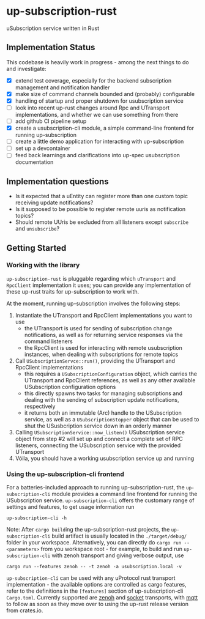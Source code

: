 # up-subscription-rust

uSubscription service written in Rust

## Implementation Status

This codebase is heavily work in progress - among the next things to do and investigate:

- [x] extend test coverage, especially for the backend subscription management and notification handler
- [x] make size of command channels bounded and (probably) configurable
- [x] handling of startup and proper shutdown for usubscription service
- [ ] look into recent up-rust changes around Rpc and UTransport implementations, and whether we can  use something from there
- [ ] add github CI pipeline setup
- [x] create a usubscription-cli module, a simple command-line frontend for running up-subscription
- [ ] create a little demo application for interacting with up-subscription
- [ ] set up a devcontainer
- [ ] feed back learnings and clarifications into up-spec usubscription documentation

## Implementation questions

- Is it expected that a uEntity can register more than one custom topic receiving update notifications?
- Is it supposed to be possible to register remote uuris as notification topics?
- Should remote UUris be excluded from all listeners except `subscribe` and `unsubscribe`?

## Getting Started

### Working with the library

`up-subscription-rust` is pluggable regarding which `uTransport` and `RpcClient` implementation it uses; you can provide any implementation of these up-rust traits for up-subscription to work with.

At the moment, running up-subscription involves the following steps:

1. Instantiate the UTransport and RpcClient implementations you want to use
   - the UTransport is used for sending of subscription change notifications, as well as for returning service responses via the command listeners
   - the RpcClient is used for interacting with remote usubscription instances, when dealing with subscriptions for remote topics
2. Call `USubscriptionServce::run()`, providing the UTransport and RpcClient implementations
   - this requires a `USubscriptionConfiguration` object, which carries the UTransport and RpcClient references, as well as any other available USubscription configuration options
   - this directly spawns two tasks for managing subscriptions and dealing with the sending of subscription update notifications, respectively
   - it returns both an immutable (Arc) handle to the USubscription service, as well as a `USubscriptionStopper` object that can be used to shut the USusbcription service down in an orderly manner
3. Calling `USubscriptionService::now_listen()` USubscription service object from step #2 will set up and connect a complete set of RPC listeners, connecting the USubscription service with the provided UTransport
4. Vóila, you should have a working usubscription service up and running

### Using the up-subscription-cli frontend

For a batteries-included approach to running up-subscription-rust, the `up-subscription-cli` module provides a command line frontend for running the USubscription service. `up-subscription-cli` offers the customary range of settings and features, to get usage information run

```console
up-subscription-cli -h
```

Note: After `cargo build`ing the up-subscription-rust projects, the `up-subscription-cli` build artifact is usually located in the `./target/debug/` folder in your workspace. Alternatively, you can directly do `cargo run -- <parameters>` from you workspace root - for example, to build and run `up-subscription-cli` with zenoh transport and giving verbose output, use

```console
cargo run --features zenoh -- -t zenoh -a usubscription.local -v
```

`up-subscription-cli` can be used with any uProtocol rust transport implementation - the available options are controlled as cargo features, refer to the definitions in the `[features]` section of up-subscription-cli `Cargo.toml`. Currently supported are [zenoh](https://github.com/eclipse-uprotocol/up-transport-zenoh-rust) and [socket](https://github.com/eclipse-uprotocol/up-transport-socket) transports, with [mqtt](https://github.com/eclipse-uprotocol/up-transport-mqtt5-rust) to follow as soon as they move over to using the up-rust release version from crates.io.
